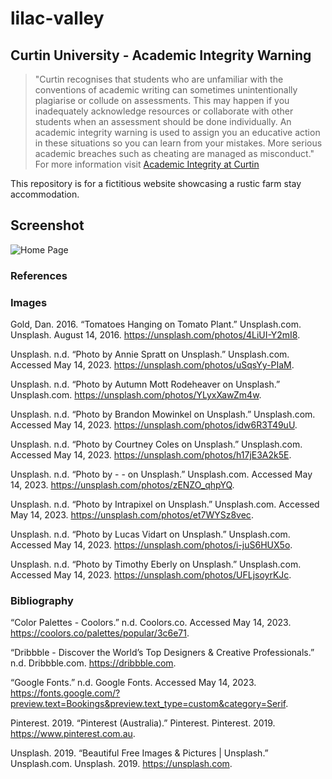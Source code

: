 # lilac-valley

## Curtin University - Academic Integrity Warning
> "Curtin recognises that students who are unfamiliar with the conventions of academic writing can sometimes unintentionally plagiarise or collude on assessments. This may happen if you inadequately acknowledge resources or collaborate with other students when an assessment should be done individually. An academic integrity warning is used to assign you an educative action in these situations so you can learn from your mistakes. More serious academic breaches such as cheating are managed as misconduct."
For more information visit [Academic Integrity at Curtin](https://www.curtin.edu.au/students/essentials/rights/academic-integrity/)

This repository is for a fictitious website showcasing a rustic farm stay accommodation.

## Screenshot

![Home Page](screenshots/Screenshot%202023-05-14%20at%2023-44-46%20Lilac%20Valley%20Farm%20Stay.png)

### References

### Images

Gold, Dan. 2016. “Tomatoes Hanging on Tomato Plant.” Unsplash.com. Unsplash. August 14, 2016. https://unsplash.com/photos/4LiUI-Y2mI8.

Unsplash. n.d. “Photo by Annie Spratt on Unsplash.” Unsplash.com. Accessed May 14, 2023. https://unsplash.com/photos/uSqsYy-PIaM.

Unsplash. n.d. “Photo by Autumn Mott Rodeheaver on Unsplash.” Unsplash.com. https://unsplash.com/photos/YLyxXawZm4w.

Unsplash. n.d. “Photo by Brandon Mowinkel on Unsplash.” Unsplash.com. Accessed May 14, 2023. https://unsplash.com/photos/idw6R3T49uU.

Unsplash. n.d. “Photo by Courtney Coles on Unsplash.” Unsplash.com. Accessed May 14, 2023. https://unsplash.com/photos/h17jE3A2k5E.

Unsplash. n.d. “Photo by - - on Unsplash.” Unsplash.com. Accessed May 14, 2023. https://unsplash.com/photos/zENZO_qhpYQ.

Unsplash. n.d. “Photo by Intrapixel on Unsplash.” Unsplash.com. Accessed May 14, 2023. https://unsplash.com/photos/et7WYSz8vec.

Unsplash. n.d. “Photo by Lucas Vidart on Unsplash.” Unsplash.com. Accessed May 14, 2023. https://unsplash.com/photos/i-juS6HUX5o.

Unsplash. n.d. “Photo by Timothy Eberly on Unsplash.” Unsplash.com. Accessed May 14, 2023. https://unsplash.com/photos/UFLjsoyrKJc.

### Bibliography

“Color Palettes - Coolors.” n.d. Coolors.co. Accessed May 14, 2023. https://coolors.co/palettes/popular/3c6e71.

“Dribbble - Discover the World’s Top Designers & Creative Professionals.” n.d. Dribbble.com. https://dribbble.com.

“Google Fonts.” n.d. Google Fonts. Accessed May 14, 2023. https://fonts.google.com/?preview.text=Bookings&preview.text_type=custom&category=Serif.

Pinterest. 2019. “Pinterest (Australia).” Pinterest. Pinterest. 2019. https://www.pinterest.com.au.

Unsplash. 2019. “Beautiful Free Images & Pictures | Unsplash.” Unsplash.com. Unsplash. 2019. https://unsplash.com.